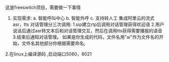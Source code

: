 这是freeswitch项目，需要做一下事情
1. 实现需求:
  a. 智能呼叫中心 
  b. 智能外呼
  c. 支持转人工
  集成阿里云的流式asr，tts
  对话管理分三次调用:
     1.sip建立rtp后调用对话管理获得欢迎语
     2.用户说话后通过asr转文本后和对话管理交互，然后在调用tts获得需要播报的语音
     3.结束后通知对话管理。
     如果是你生成的代码，文件名用"ai"作为文件名的开始，文件名其他部分你根据需要命名;
    
2.在linux上编译源码 ,启动端口5060，8021
